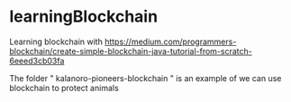 # learningBlockchain
Learning blockchain with https://medium.com/programmers-blockchain/create-simple-blockchain-java-tutorial-from-scratch-6eeed3cb03fa

The folder " kalanoro-pioneers-blockchain " is an example of we can use blockchain to protect animals
